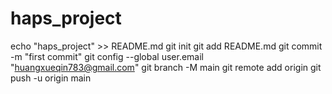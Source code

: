 # haps_project
echo "haps_project" >> README.md
git init
git add README.md
git commit -m "first commit"
git config --global user.email "huangxueqin783@gmail.com"
git branch -M main
git remote add origin
git push -u origin main
